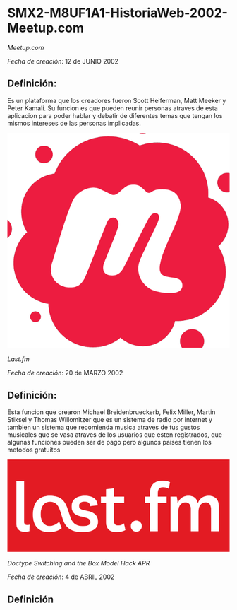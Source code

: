 # SMX2-M8UF1A1-HistoriaWeb-2002-Meetup.com
*Meetup.com*

*Fecha de creación*: 12 de JUNIO 2002

## Definición:

Es un plataforma que los creadores fueron Scott Heiferman, Matt Meeker y Peter Kamali. Su funcion es que pueden reunir personas atraves de esta aplicacion para poder hablar y debatir de diferentes temas que tengan los mismos intereses de las personas implicadas.

![meetup_logo](https://github.com/alexka9/SMX2-M8UF1A1-HistoriaWeb-2002-Meetup.com/blob/main/Meetup_Logo.png2.png "Imagen meetup")


*Last.fm*

*Fecha de creación*: 20 de MARZO 2002

## Definición:

Esta funcion que crearon Michael Breidenbrueckerb, Felix Miller, Martin Stiksel y Thomas Willomitzer que es un sistema de radio por internet y tambien un sistema que recomienda musica atraves de tus gustos musicales que se vasa atraves de los usuarios que esten registrados, que algunas funciones pueden ser de pago pero algunos paises tienen los metodos gratuitos

![last.fm](https://github.com/alexka9/SMX2-M8UF1A1-HistoriaWeb-2002-Meetup.com/blob/main/lastfm_logo_facebook.15d8133be114.png "Imagen last.fm")

*Doctype Switching and the Box Model Hack APR*

*Fecha de creación*: 4 de ABRIL 2002

## Definición




